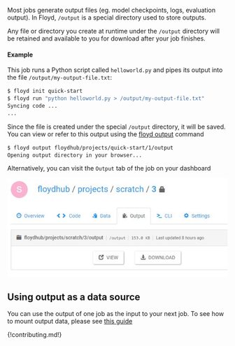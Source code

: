 Most jobs generate output files (eg. model checkpoints, logs, evaluation output). In Floyd, `/output` is a special directory used to store outputs. 

Any file or directory you create at runtime under the `/output` directory will be retained and available to you for download after your job finishes.

#### Example 

This job runs a Python script called `helloworld.py` and pipes its output into the file `/output/my-output-file.txt`:

```bash
$ floyd init quick-start
$ floyd run "python helloworld.py > /output/my-output-file.txt"
Syncing code ...
...
```

Since the file is created under the special `/output` directory, it will be saved. You can view or refer to this output using the [floyd output](../../commands/output) command

```bash
$ floyd output floydhub/projects/quick-start/1/output
Opening output directory in your browser...
```

Alternatively, you can visit the `Output` tab of the job on your dashboard

![Job Output View](../../img/job_output_view.jpg)

## Using output as a data source

You can use the output of one job as the input to your next job. To see how to mount output data, please see [this guide](./mounting_data#mounting-the-output-of-another-job)

{!contributing.md!}
